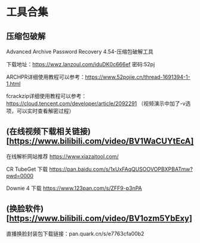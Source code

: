 # 工具合集

## 压缩包破解

Advanced Archive Password Recovery 4.54-压缩包破解工具

下载地址：https://wwz.lanzoul.com/iduDK0c666ef      密码:52pj

ARCHPR详细使用教程可以参考：https://www.52pojie.cn/thread-1691394-1-1.html

fcrackzip详细使用教程可以参考：https://cloud.tencent.com/developer/article/2092291
（视频演示中加了-v选项，可以实时查看解密过程）

## (在线视频下载相关链接)[https://www.bilibili.com/video/BV1WaCUYtEcA]

在线解析网站推荐 https://www.xiazaitool.com/

CR TubeGet 下载 https://pan.baidu.com/s/1xUxFAqQUSOOVOPBXPBATmw?pwd=0000

Downie 4 下载 https://www.123pan.com/s/ZFF9-p3nPA

## (换脸软件)[https://www.bilibili.com/video/BV1ozm5YbExy]
直播换脸封装包下载链接：pan.quark.cn/s/e7763cfa00b2
